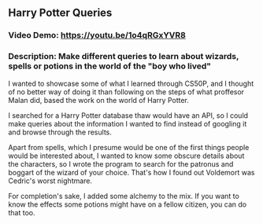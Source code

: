 ## Harry Potter Queries
### Video Demo: https://youtu.be/1o4qRGxYVR8
### Description: Make different queries to learn about wizards, spells or potions in the world of the "boy who lived"

I wanted to showcase some of what I learned through CS50P, and I thought of no better way of doing it than following on the steps of what proffesor Malan did, based the work on the world of Harry Potter.

I searched for a Harry Potter database thaw would have an API, so I could make queries about the information I wanted to find instead of googling it and browse through the results.

Apart from spells, which I presume would be one of the first things people would be interested about, I wanted to know some obscure details about the characters, so I wrote the program to search for the patronus and boggart of the wizard of your choice. That's how I found out Voldemort was Cedric's worst nightmare.

For completion's sake, I added some alchemy to the mix. If you want to know the effects some potions might have on a fellow citizen, you can do that too.